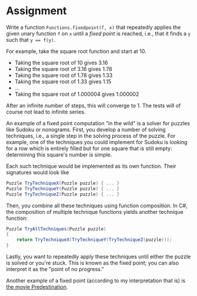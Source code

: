 # Assignment

Write a function `Functions.fixedpoint(f, x)` that repeatedly applies the given unary function `f` on `x`
until a *fixed point* is reached, i.e., that it finds a `y` such that `y == f(y)`.

For example, take the square root function and start at 10.

* Taking the square root of 10 gives 3.16
* Taking the square root of 3.16 gives 1.78
* Taking the square root of 1.78 gives 1.33
* Taking the square root of 1.33 gives 1.15
* ...
* Taking the square root of 1.000004 gives 1.000002

After an infinite number of steps, this will converge to 1.
The tests will of course not lead to infinite series.

An example of a fixed point computation "in the wild" is a solver
for puzzles like Sudoku or nonograms. First, you develop a
number of solving techniques, i.e., a single step in the
solving process of the puzzle. For example, one of the techniques
you could implement for Sudoku is looking for a row
which is entirely filled but for one square that is still empty: determining this
square's number is simple.

Each such technique would be implemented
as its own function. Their signatures would look like

```csharp
Puzzle TryTechniqueX(Puzzle puzzle) { ... }
Puzzle TryTechniqueY(Puzzle puzzle) { ... }
Puzzle TryTechniqueZ(Puzzle puzzle) { ... }
```

Then, you combine all these techniques using function composition.
In C#, the composition of multiple technique functions yields
another technique function:

```csharp
Puzzle TryAllTechniques(Puzzle puzzle)
{
    return TryTechniqueX(TryTechniqueY(TryTechniqueZ(puzzle)));
}
```

Lastly, you want to repeatedly apply these techniques
until either the puzzle is solved or you're stuck.
This is known as the fixed point; you can also
interpret it as the "point of no progress."

Another example of a fixed point (according to my interpretation that is) is [the movie Predestination](https://www.imdb.com/title/tt2397535/?ref_=nv_sr_1?ref_=nv_sr_1).
